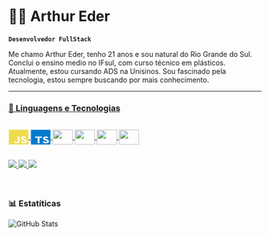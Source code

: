 # 👨‍💻 Arthur Eder

**`Desenvolvedor FullStack`**

Me chamo Arthur Eder, tenho 21 anos e sou natural do Rio Grande do Sul. Conclui o ensino medio no IFsul, com curso técnico em plásticos. Atualmente, estou cursando ADS na Unisinos. Sou fascinado pela tecnologia, estou sempre buscando por mais conhecimento.

<div>
  <a href="https://github.com/ArthurEcs">
</div>
  
  --- 
  ### 🤖 Linguagens e Tecnologias
  <div style="display: block"><br>
  <img align="center" height="30" width="40" src="https://raw.githubusercontent.com/devicons/devicon/master/icons/javascript/javascript-plain.svg">
  <img align="center" height="30" width="40" src="https://raw.githubusercontent.com/devicons/devicon/master/icons/typescript/typescript-plain.svg">
  <img align="center" height="30" width="40" src="https://cdn.jsdelivr.net/gh/devicons/devicon@latest/icons/python/python-original.svg">
  <img align="center" height="30" width="40" src="https://cdn.jsdelivr.net/gh/devicons/devicon@latest/icons/vscode/vscode-original.svg">
  <img align="center" height="30" width="40" src="https://cdn.jsdelivr.net/gh/devicons/devicon@latest/icons/html5/html5-original.svg">
  <img align="center" height="30" width="40" src="https://cdn.jsdelivr.net/gh/devicons/devicon@latest/icons/css3/css3-original.svg">
          
          
          
    
</div>

 ##
  <div>
    <a href="https://www.linkedin.com/in/arthur-eder-9aa12a2b0/"
     target="_blank">
      <img src="https://img.shields.io/badge/LinkedIn-0077B5?style=for-the-badge&logo=linkedin&logoColor=white">
    </a>
    <a href="mailto:arthureder88@gmail.com">
      <img src="https://img.shields.io/badge/Gmail-D14836?style=for-the-badge&logo=gmail&logoColor=white">
    </a>
    <a href="https://twitter.com/a__thur" target="_blank">
        <img src="https://img.shields.io/badge/Twitter-1DA1F2?style=for-the-badge&logo=twitter&logoColor=white">
    </a>
    </div>

<br/>
<br/>

### 📊 Estatíticas

<p>
  <img 
    align="left" 
    alt="GitHub Stats" 
    height="200" 
    style="padding-right: 10px;" 
    src="https://github-readme-stats.vercel.app/api?username=ArthurEcs&show_icons=true&theme=tokyonight&include_all_commits=true&locale=pt-br" 
  />
  
